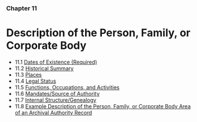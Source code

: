 ### Chapter 11

# Description of the Person, Family, or Corporate Body

* 11.1   [Dates of Existence (Required)](01_dates_of_existence.html)
* 11.2   [Historical Summary](02_historical_summary.html)
* 11.3   [Places](03_places.html)
* 11.4   [Legal Status](04_legal_status.html)
* 11.5   [Functions, Occupations, and Activities](05_functions_occupations_and_activities.html)
* 11.6   [Mandates/Source of Authority](06_mandates_source_of_authority.html)
* 11.7   [Internal Structure/Genealogy](07_internal_structure_genealogy.html)
* 11.8   [Example Description of the Person, Family, or Corporate Body Area of an Archival Authority Record](08_example.html)

